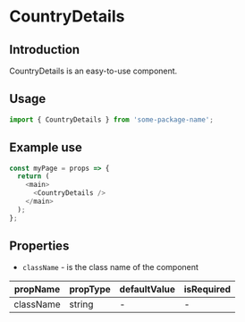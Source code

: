 # CountryDetails

<!-- STORY -->

## Introduction

CountryDetails is an easy-to-use component.

## Usage

```javascript
import { CountryDetails } from 'some-package-name';
```

## Example use

```javascript
const myPage = props => {
  return (
    <main>
      <CountryDetails />
    </main>
  );
};
```

## Properties

- `className` - is the class name of the component

| propName  | propType | defaultValue | isRequired |
| --------- | -------- | ------------ | ---------- |
| className | string   | -            | -          |
